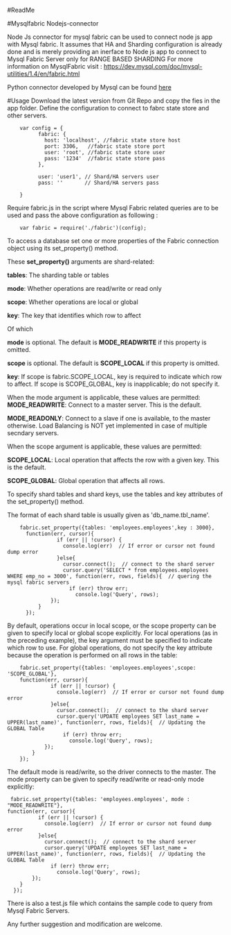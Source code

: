 #ReadMe

#Mysqlfabric Nodejs-connector

Node Js connector for mysql fabric can be used to connect node js app with Mysql fabric. It assumes that HA and Sharding configuration is already done and is merely providing an inerface to Node js app to connect to Mysql Fabric Server only for RANGE BASED SHARDING
For more information on MysqlFabric visit : https://dev.mysql.com/doc/mysql-utilities/1.4/en/fabric.html

Python connector developed by Mysql can be found [here](https://dev.mysql.com/doc/mysql-utilities/1.4/en/connector-python-fabric-connect.html) 

#Usage
Download the latest version from Git Repo and copy the fies in the app folder. 
Define the configuration to connect to fabrc state store and other servers.

        var config = {
              fabric: {
                host: 'localhost', //fabric state store host
                port: 3306,   //fabric state store port
                user: 'root', //fabric state store user
                pass: '1234'  //fabric state store pass
              },

              user: 'user1', // Shard/HA servers user
              pass: ''       // Shard/HA servers pass

        }



Require fabric.js in the script where Mysql Fabric related queries are to be used and pass the above configuration as following :

        var fabric = require('./fabric')(config);

To access a database set one or more properties of the Fabric connection object using its set_property() method.

These **set_property()** arguments are shard-related:

**tables**: The sharding table or tables

**mode**: Whether operations are read/write or read only

**scope**: Whether operations are local or global

**key**: The key that identifies which row to affect

Of which 

**mode** is optional. The default is **MODE_READWRITE** if this property is omitted.

**scope** is optional. The default is **SCOPE_LOCAL** if this property is omitted.

**key**: If scope is fabric.SCOPE_LOCAL, key is required to indicate which row to affect. If scope is SCOPE_GLOBAL, key is inapplicable; do not specify it.

When the mode argument is applicable, these values are permitted:
**MODE_READWRITE**: Connect to a master server. This is the default.

**MODE_READONLY**: Connect to a slave if one is available, to the master otherwise. Load Balancing is NOT yet implemented in case of multiple secndary servers.

When the scope argument is applicable, these values are permitted:

**SCOPE_LOCAL**: Local operation that affects the row with a given key. This is the default.

**SCOPE_GLOBAL**: Global operation that affects all rows.

To specify shard tables and shard keys, use the tables and key attributes of the set_property() method.

The format of each shard table is usually given as 'db_name.tbl_name'.

        fabric.set_property({tables: 'employees.employees',key : 3000},
          function(err, cursor){
                    if (err || !cursor) {
                      console.log(err)  // If error or cursor not found dump error
                    }else{
                      cursor.connect();  // connect to the shard server
                      cursor.query('SELECT * from employees.employees WHERE emp_no = 3000', function(err, rows, fields){  // quering the mysql fabric servers
                        if (err) throw err; 
                          console.log('Query', rows);  
                  });
              }
          });


By default, operations occur in local scope, or the scope property can be given to specify local or global scope explicitly. For local operations (as in the preceding example), the key argument must be specified to indicate which row to use. For global operations, do not specify the key attribute because the operation is performed on all rows in the table:

        fabric.set_property({tables: 'employees.employees',scope: 'SCOPE_GLOBAL'},
        function(err, cursor){
                  if (err || !cursor) {
                    console.log(err)  // If error or cursor not found dump error
                  }else{
                    cursor.connect();  // connect to the shard server
                    cursor.query('UPDATE employees SET last_name = UPPER(last_name)', function(err, rows, fields){  // Updating the GLOBAL Table
                      if (err) throw err; 
                        console.log('Query', rows);  
                });
            }
        });

The default mode is read/write, so the driver connects to the master. The mode property can be given to specify read/write or read-only mode explicitly:

     fabric.set_property({tables: 'employees.employees', mode : "MODE_READWRITE"},
    function(err, cursor){
              if (err || !cursor) {
                console.log(err)  // If error or cursor not found dump error
              }else{
                cursor.connect();  // connect to the shard server
                cursor.query('UPDATE employees SET last_name = UPPER(last_name)', function(err, rows, fields){  // Updating the GLOBAL Table
                  if (err) throw err; 
                    console.log('Query', rows);  
            });
        }
      });

There is also a test.js file which contains the sample code to query from Mysql Fabric Servers.

Any further suggestion and modification are welcome.
